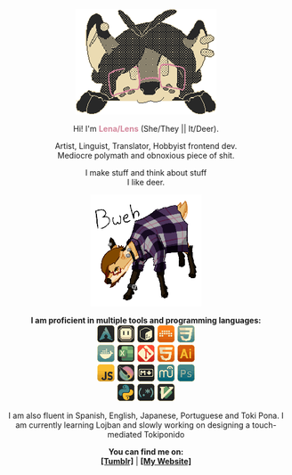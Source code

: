 <div align=center style="image-rendering: pixelated">
<img src="assets/header.png" alt="A pixelart picture of my fursona's head peeking in from behind the screen" style="max-width: min(50%, 462px)">

Hi! I'm <span style="color: #d3869b">**Lena/Lens**</span> (She/They || It/Deer).

Artist, Linguist, Translator, Hobbyist frontend dev. <br>
Mediocre polymath and obnoxious piece of shit. <br>

I make stuff and think about stuff <br>
I like deer.

<img src="assets/bweh.png" alt="A sticker-like picture of a feral version of my fursona saying 'bweh'" width=200px>



**I am proficient in multiple tools and programming languages:** <br>
<img alt="arch" src="assets/skills/arch.png" width=32px>
<img alt="aseprite" src="assets/skills/aseprite.png" width=32px>
<img alt="bash" src="assets/skills/bash.png" width=32px>
<img alt="bitwig" src="assets/skills/bitwig.png" width=32px>
<img alt="css" src="assets/skills/css.png" width=32px> <br>
<img alt="docker" src="assets/skills/docker.png" width=32px>
<img alt="excel" src="assets/skills/excel.png" width=32px>
<img alt="git" src="assets/skills/git.png" width=32px>
<img alt="html" src="assets/skills/html.png" width=32px>
<img alt="illustrator" src="assets/skills/illustrator.png" width=32px> <br>
<img alt="javascript" src="assets/skills/javascript.png" width=32px>
<img alt="krita" src="assets/skills/krita.png" width=32px>
<img alt="markdown" src="assets/skills/markdown.png" width=32px>
<img alt="musescore" src="assets/skills/musescore.png" width=32px>
<img alt="photoshop" src="assets/skills/photoshop.png" width=32px> <br>
<img alt="python" src="assets/skills/python.png" width=32px>
<img alt="regex" src="assets/skills/regex.png" width=32px>
<img alt="vim" src="assets/skills/vim.png" width=32px>

I am also fluent in Spanish, English, Japanese, Portuguese and Toki Pona.
I am currently learning Lojban and slowly working on designing a touch-mediated Tokiponido

**You can find me on:** <br>
[**[Tumblr]**](https://lensdeer.tumblr.com) | [**[My Website]**](https://lensdeer.neocities.org)
</div>
